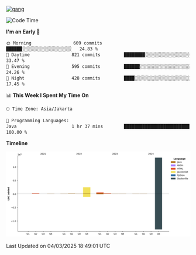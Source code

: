 <!-- [<img src='https://dev.karakun.com/assets/posts/2018-09-16-jc-java-article/3duke_suspects.jpg' alt='java'>](https://github.com/yeahbutstill) -->
[<img src='https://asset-2.tstatic.net/tribunnewswiki/foto/bank/images/Mozart.jpg' alt='gang'>](https://github.com/yeahbutstill)

<!--START_SECTION:waka-->
![Code Time](http://img.shields.io/badge/Code%20Time-3%2C180%20hrs%2055%20mins-blue)

**I'm an Early 🐤** 

```text
🌞 Morning                609 commits         ██████░░░░░░░░░░░░░░░░░░░   24.83 % 
🌆 Daytime                821 commits         ████████░░░░░░░░░░░░░░░░░   33.47 % 
🌃 Evening                595 commits         ██████░░░░░░░░░░░░░░░░░░░   24.26 % 
🌙 Night                  428 commits         ████░░░░░░░░░░░░░░░░░░░░░   17.45 % 
```


📊 **This Week I Spent My Time On** 

```text
🕑︎ Time Zone: Asia/Jakarta

💬 Programming Languages: 
Java                     1 hr 37 mins        █████████████████████████   100.00 % 
```

**Timeline**

![Lines of Code chart](https://raw.githubusercontent.com/yeahbutstill/yeahbutstill/main/assets/bar_graph.png)


 Last Updated on 04/03/2025 18:49:01 UTC
<!--END_SECTION:waka-->
